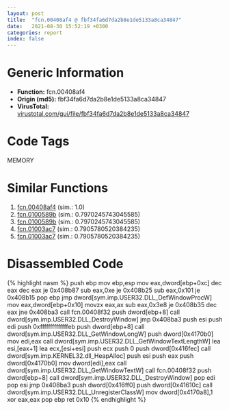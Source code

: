 ```yaml
---
layout: post
title:  "fcn.00408af4 @ fbf34fa6d7da2b8e1de5133a8ca34847"
date:   2021-08-30 15:52:19 +0300
categories: report
index: false
---
```


# Generic Information
- **Function:** fcn.00408af4
- **Origin (md5):** fbf34fa6d7da2b8e1de5133a8ca34847
- **VirusTotal:** [virustotal.com/gui/file/fbf34fa6d7da2b8e1de5133a8ca34847][virustotal_ref]

# Code Tags
<span class="tag" id="MEMORY">MEMORY</span>


# Similar Functions

1. [fcn.00408af4][similar_1_ref] (sim.: 1.0)
2. [fcn.0100589b][similar_2_ref] (sim.: 0.7970245743045585)
3. [fcn.0100589b][similar_3_ref] (sim.: 0.7970245743045585)
4. [fcn.01003ac7][similar_4_ref] (sim.: 0.7905780520384235)
5. [fcn.01003ac7][similar_5_ref] (sim.: 0.7905780520384235)


# Disassembled Code

{% highlight nasm %}
push ebp
mov ebp,esp
mov eax,dword[ebp+0xc]
dec eax
dec eax
je 0x408b87
sub eax,0xe
je 0x408b25
sub eax,0x101
je 0x408b15
pop ebp
jmp dword[sym.imp.USER32.DLL_DefWindowProcW]
mov eax,dword[ebp+0x10]
movzx eax,ax
sub eax,0x3e8
je 0x408b35
dec eax
jne 0x408ba3
call fcn.00408f32
push dword[ebp+8]
call dword[sym.imp.USER32.DLL_DestroyWindow]
jmp 0x408ba3
push esi
push edi
push 0xffffffffffffffeb
push dword[ebp+8]
call dword[sym.imp.USER32.DLL_GetWindowLongW]
push dword[0x4170b0]
mov edi,eax
call dword[sym.imp.USER32.DLL_GetWindowTextLengthW]
lea esi,[eax+1]
lea ecx,[esi+esi]
push ecx
push 0
push dword[0x416fec]
call dword[sym.imp.KERNEL32.dll_HeapAlloc]
push esi
push eax
push dword[0x4170b0]
mov dword[edi],eax
call dword[sym.imp.USER32.DLL_GetWindowTextW]
call fcn.00408f32
push dword[ebp+8]
call dword[sym.imp.USER32.DLL_DestroyWindow]
pop edi
pop esi
jmp 0x408ba3
push dword[0x416ff0]
push dword[0x41610c]
call dword[sym.imp.USER32.DLL_UnregisterClassW]
mov dword[0x4170a8],1
xor eax,eax
pop ebp
ret 0x10
{% endhighlight %}


[similar_1_ref]: /report/fcn.00408af4@6f11dca39a331a6e158b2810d4d8234f
[similar_2_ref]: /report/fcn.0100589b@bcf1729ded12dd6e2e4c565a6c795602
[similar_3_ref]: /report/fcn.0100589b@7be42d186738ec1816397d616de2cb9d
[similar_4_ref]: /report/fcn.01003ac7@7be42d186738ec1816397d616de2cb9d
[similar_5_ref]: /report/fcn.01003ac7@bcf1729ded12dd6e2e4c565a6c795602
[virustotal_ref]: https://www.virustotal.com/gui/file/fbf34fa6d7da2b8e1de5133a8ca34847